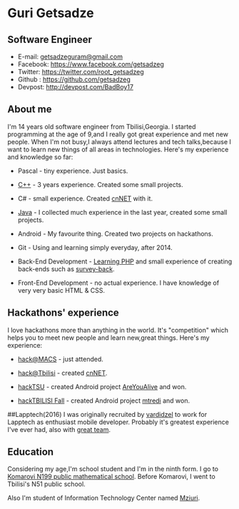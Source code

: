 Guri Getsadze
=============

Software Engineer
-----------------------
- E-mail: getsadzeguram@gmail.com
- Facebook: https://www.facebook.com/getsadzeg
- Twitter: https://twitter.com/root_getsadzeg
- Github : https://github.com/getsadzeg
- Devpost: http://devpost.com/BadBoy17

## About me
I'm 14 years old software engineer from Tbilisi,Georgia. I started programming at the age of 9,and I really got great experience and met new people. When I'm not busy,I always attend lectures and tech talks,because I want to learn new things of all areas in technologies. Here's my experience and knowledge so far:

* Pascal - tiny experience. Just basics.

* [C++](https://github.com/getsadzeg/cpp-codes) - 3 years experience. Created some small projects.

* C# - small experience. Created [cnNET](https://github.com/getsadzeg/cnNET) with it.

* [Java](https://github.com/getsadzeg/java-codes) - I collected much experience in the last year, created some small projects.

* Android - My favourite thing. Created two projects on hackathons.

* Git - Using and learning simply everyday, after 2014.

* Back-End Development - [Learning PHP](https://github.com/getsadzeg/php-codes) and small experience of creating back-ends such as [survey-back](https://github.com/getsadzeg/survey-back).
* Front-End Development - no actual experience. I have knowledge of very very basic HTML & CSS.

## Hackathons' experience
I love hackathons more than anything in the world. It's "competition" which helps you to meet new people and learn new,great things. Here's my experience:

* [hack@MACS](http://hackatmacs.devpost.com/) - just attended.

* [hack@Tbilisi](http://hacktbilisi.devpost.com/) - created [cnNET](https://github.com/getsadzeg/cnNET).

* [hackTSU](http://hacktsu.devpost.com/) - created Android project [AreYouAlive](https://github.com/getsadzeg/AreYouAlive) and won.

* [hackTBILISI Fall](http://hacktbilisi2015.devpost.com/) - created Android project [mtredi](https://github.com/getsadzeg/mtredi) and won.

##Lapptech(2016)
I was originally recruited by [vardidzel](https://github.com/vardidzel) to work for Lapptech as enthusiast mobile developer. Probably it's greatest experience I've ever had, also with [great team](https://andromeda.ge/).

## Education
Considering my age,I'm school student and I'm in the ninth form. I go to [Komarovi N199 public mathematical school](http://komarovi.edu.ge/). Before Komarovi, I went to Tbilisi's N51 public school.

Also I'm student of Information Technology Center named [Mziuri](http://mziuri.ge/).
